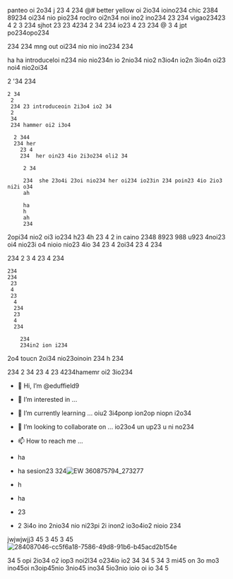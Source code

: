 panteo oi 2o34 j
23
4 
234
@#  better yellow oi 2io34 ioino234 chic 2384 89234 oi234 nio pio234 roclro oi2n34 noi ino2 ino234 
23 
234 vigao23423
4 2
3 
234  sjhot 
23 
 23
 4234
   2
   34 234  io23 4
   23
   234 
   @ 3
   4  jpt po234opo234 


   234 
   234 mng out oi234 nio nio ino234
   234

ha
ha
  introduceloi n234 nio nio234n io 2nio34 nio2 n3io4n io2n 3io4n oi23 noi4 nio2oi34 

   2 '34 
    234 

    2 34
     2 
     234 23 introduceoin 2i3o4 io2 34 
     2
     34 
     234 hammer oi2 i3o4 

      2 344
      234 her
        23 4
        234  her oin23 4io 2i3o234 oli2 34

         2 34

         234  she 23o4i 23oi nio234 her oi234 io23in 234 poin23 4io 2io3 ni2i o34
         ah

         ha
         h
         ah 
         234 

2opi34 nio2 oi3 io234
h23
4h 23
4 2  in  caino 2348 8923 988 u923 4noi23 oi4 nio23i o4 nioio nio23 4io 
34 
23 4  2oi34
23 
4 
234

 234 
 2 3
 4
  23 
  4 
  234

    234 
    234
     23
     4 
     23
      4 
      234 
      23 
      4 
      234

        234
        234in2 ion i234 

2o4 toucn 2oi34 nio23oinoin 234
 h 234

  234
   2
    34 23
     4 
     23 
     4234hamemr oi2 3io234

- 👋 Hi, I’m @eduffield9
- 👀 I’m interested in ...
- 🌱 I’m currently learning ... oiu2 3i4ponp ion2op niopn i2o34 
- 💞️ I’m looking to collaborate on ... io23o4 un up23 u ni no234 
- 📫 How to reach me ...

- ha
- ha sesion23 324![ EW 360875794_273277](https://github.com/eduffield9/eduffield9/assets/152788646/1e002e8d-cf0d-41b3-950c-5cf587f83aad)

- h
- ha
- 23
- 2 3i4o ino 2nio34 nio ni23pi 2i inon2 io3o4io2 nioio  234 

<!---
eduffield9/eduffield9 is a ✨ special ✨ repository because its `README.md` (this file) appears on your GitHub profile.
You can click the Preview link to take a look at your changes.
--->
jwjwjwjj3 45
 3
 45
 3
  45 ![284087046-cc5f6a18-7586-49d8-91b6-b45acd2b154e](https://github.com/eduffield9/eduffield9/assets/152788646/063cd243-f048-401b-ab2f-70087472f750)

  34
  5  opi 2io34 o2 iop3 noi2l34 o234io io2 34 
  34 
  5
  34 
  3
  mi45 on 3o mo3 ino45oi n3oip45nio 3nio45 ino34 5io3nio ioio oi io 34 5   
